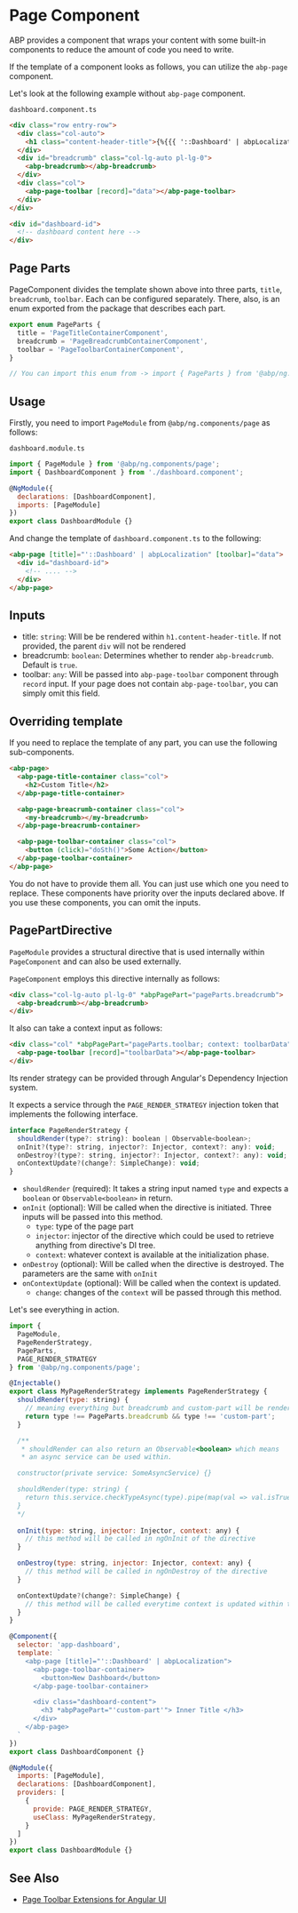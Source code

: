 # Page Component

ABP provides a component that wraps your content with some built-in components to reduce the amount of code you need to write.

If the template of a component looks as follows, you can utilize the `abp-page` component.

Let's look at the following example without `abp-page` component.

`dashboard.component.ts`

```html
<div class="row entry-row">
  <div class="col-auto">
    <h1 class="content-header-title">{%{{{ '::Dashboard' | abpLocalization }}}%}</h1>
  </div>
  <div id="breadcrumb" class="col-lg-auto pl-lg-0">
    <abp-breadcrumb></abp-breadcrumb>
  </div>
  <div class="col">
    <abp-page-toolbar [record]="data"></abp-page-toolbar>
  </div>
</div>

<div id="dashboard-id">
  <!-- dashboard content here -->
</div>
```

## Page Parts

PageComponent divides the template shown above into three parts, `title`, `breadcrumb`, `toolbar`. Each can be configured separately. There, also, is an enum exported from the package that describes each part.

```javascript
export enum PageParts {
  title = 'PageTitleContainerComponent',
  breadcrumb = 'PageBreadcrumbContainerComponent',
  toolbar = 'PageToolbarContainerComponent',
}

// You can import this enum from -> import { PageParts } from '@abp/ng.components/page';
```

## Usage

Firstly, you need to import `PageModule` from `@abp/ng.components/page` as follows:

`dashboard.module.ts`

```javascript
import { PageModule } from '@abp/ng.components/page';
import { DashboardComponent } from './dashboard.component';

@NgModule({
  declarations: [DashboardComponent],
  imports: [PageModule]
})
export class DashboardModule {}
```

And change the template of `dashboard.component.ts` to the following:

```html
<abp-page [title]="'::Dashboard' | abpLocalization" [toolbar]="data">
  <div id="dashboard-id">
    <!-- .... -->
  </div>
</abp-page>
```

## Inputs

* title: `string`: Will be be rendered within `h1.content-header-title`. If not provided, the parent `div` will not be rendered
* breadcrumb: `boolean`: Determines whether to render `abp-breadcrumb`. Default is `true`.
* toolbar: `any`: Will be passed into `abp-page-toolbar` component through `record` input. If your page does not contain `abp-page-toolbar`, you can simply omit this field.

## Overriding template

If you need to replace the template of any part, you can use the following sub-components. 

```html
<abp-page>
  <abp-page-title-container class="col">
    <h2>Custom Title</h2>
  </abp-page-title-container>

  <abp-page-breacrumb-container class="col">
    <my-breadcrumb></my-breadcrumb>
  </abp-page-breacrumb-container>

  <abp-page-toolbar-container class="col">
    <button (click)="doSth()">Some Action</button>
  </abp-page-toolbar-container>
</abp-page>
```

You do not have to provide them all. You can just use which one you need to replace. These components have priority over the inputs declared above. If you use these components, you can omit the inputs.

## PagePartDirective

`PageModule` provides a structural directive that is used internally within `PageComponent` and can also be used externally.

`PageComponent` employs this directive internally as follows: 

```html
<div class="col-lg-auto pl-lg-0" *abpPagePart="pageParts.breadcrumb">
  <abp-breadcrumb></abp-breadcrumb>
</div>
```

It also can take a context input as follows: 

```html
<div class="col" *abpPagePart="pageParts.toolbar; context: toolbarData">
  <abp-page-toolbar [record]="toolbarData"></abp-page-toolbar>
</div>
```

Its render strategy can be provided through Angular's Dependency Injection system. 

It expects a service through the `PAGE_RENDER_STRATEGY` injection token that implements the following interface.

```javascript
interface PageRenderStrategy {
  shouldRender(type?: string): boolean | Observable<boolean>;
  onInit?(type?: string, injector?: Injector, context?: any): void;
  onDestroy?(type?: string, injector?: Injector, context?: any): void;
  onContextUpdate?(change?: SimpleChange): void;
}
```

* `shouldRender` (required): It takes a string input named `type` and expects a `boolean` or `Observable<boolean>` in return. 
* `onInit` (optional): Will be called when the directive is initiated. Three inputs will be passed into this method. 
  * `type`: type of the page part
  * `injector`: injector of the directive which could be used to retrieve anything from directive's DI tree.
  * `context`: whatever context is available at the initialization phase. 
* `onDestroy` (optional): Will be called when the directive is destroyed. The parameters are the same with `onInit`
* `onContextUpdate` (optional): Will be called when the context is updated. 
  * `change`: changes of the `context` will be passed through this method. 

Let's see everything in action.

```javascript
import { 
  PageModule,
  PageRenderStrategy, 
  PageParts,
  PAGE_RENDER_STRATEGY
} from '@abp/ng.components/page';

@Injectable()
export class MyPageRenderStrategy implements PageRenderStrategy {
  shouldRender(type: string) {
    // meaning everything but breadcrumb and custom-part will be rendered
    return type !== PageParts.breadcrumb && type !== 'custom-part';
  }

  /**
   * shouldRender can also return an Observable<boolean> which means
   * an async service can be used within.

  constructor(private service: SomeAsyncService) {}

  shouldRender(type: string) {
    return this.service.checkTypeAsync(type).pipe(map(val => val.isTrue()));
  }
  */
   
  onInit(type: string, injector: Injector, context: any) {
    // this method will be called in ngOnInit of the directive
  }

  onDestroy(type: string, injector: Injector, context: any) {
    // this method will be called in ngOnDestroy of the directive
  }

  onContextUpdate?(change?: SimpleChange) {
    // this method will be called everytime context is updated within the directive
  }
}

@Component({
  selector: 'app-dashboard',
  template: `
    <abp-page [title]="'::Dashboard' | abpLocalization">
      <abp-page-toolbar-container>
        <button>New Dashboard</button>
      </abp-page-toolbar-container>

      <div class="dashboard-content">
        <h3 *abpPagePart="'custom-part'"> Inner Title </h3>
      </div>
    </abp-page>
  `
})
export class DashboardComponent {}

@NgModule({
  imports: [PageModule],
  declarations: [DashboardComponent],
  providers: [
    {
      provide: PAGE_RENDER_STRATEGY,
      useClass: MyPageRenderStrategy,
    }
  ]
})
export class DashboardModule {}
```

## See Also

- [Page Toolbar Extensions for Angular UI](./Page-Page-Toolbar-Extensions.md)
